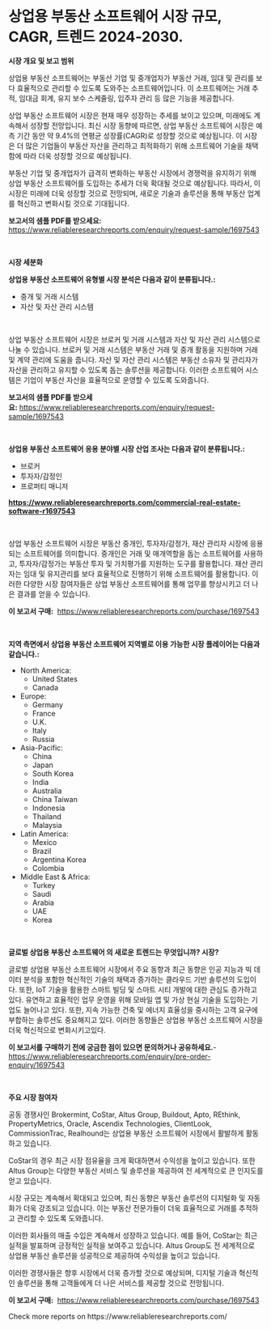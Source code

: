 <p><h1>상업용 부동산 소프트웨어 시장 규모, CAGR, 트렌드 2024-2030.</h1></p><p><strong>시장 개요 및 보고 범위</strong></p>
<p><p>상업용 부동산 소프트웨어는 부동산 기업 및 중개업자가 부동산 거래, 임대 및 관리를 보다 효율적으로 관리할 수 있도록 도와주는 소프트웨어입니다. 이 소프트웨어는 거래 추적, 임대금 회계, 유지 보수 스케줄링, 입주자 관리 등 많은 기능을 제공합니다.</p><p>상업 부동산 소프트웨어 시장은 현재 매우 성장하는 추세를 보이고 있으며, 미래에도 계속해서 성장할 전망입니다. 최신 시장 동향에 따르면, 상업 부동산 소프트웨어 시장은 예측 기간 동안 약 9.4%의 연평균 성장률(CAGR)로 성장할 것으로 예상됩니다. 이 시장은 더 많은 기업들이 부동산 자산을 관리하고 최적화하기 위해 소프트웨어 기술을 채택함에 따라 더욱 성장할 것으로 예상됩니다.</p><p>부동산 기업 및 중개업자가 급격히 변화하는 부동산 시장에서 경쟁력을 유지하기 위해 상업 부동산 소프트웨어를 도입하는 추세가 더욱 확대될 것으로 예상됩니다. 따라서, 이 시장은 미래에 더욱 성장할 것으로 전망되며, 새로운 기술과 솔루션을 통해 부동산 업계를 혁신하고 변화시킬 것으로 기대됩니다.</p></p>
<p><strong>보고서의 샘플 PDF를 받으세요:</strong> <a href="https://www.reliableresearchreports.com/enquiry/request-sample/1697543">https://www.reliableresearchreports.com/enquiry/request-sample/1697543</a></p>
<p>&nbsp;</p>
<p><strong>시장 세분화</strong></p>
<p><strong>상업용 부동산 소프트웨어 유형별 시장 분석은 다음과 같이 분류됩니다.:</strong></p>
<p><ul><li>중개 및 거래 시스템</li><li>자산 및 자산 관리 시스템</li></ul></p>
<p>&nbsp;</p>
<p><p>상업 부동산 소프트웨어 시장은 브로커 및 거래 시스템과 자산 및 자산 관리 시스템으로 나눌 수 있습니다. 브로커 및 거래 시스템은 부동산 거래 및 중개 활동을 지원하며 거래 및 계약 관리에 도움을 줍니다. 자산 및 자산 관리 시스템은 부동산 소유자 및 관리자가 자산을 관리하고 유지할 수 있도록 돕는 솔루션을 제공합니다. 이러한 소프트웨어 시스템은 기업이 부동산 자산을 효율적으로 운영할 수 있도록 도와줍니다.</p></p>
<p><strong>보고서의 샘플 PDF를 받으세요:</strong>&nbsp;<a href="https://www.reliableresearchreports.com/enquiry/request-sample/1697543">https://www.reliableresearchreports.com/enquiry/request-sample/1697543</a></p>
<p>&nbsp;</p>
<p><strong> 상업용 부동산 소프트웨어 응용 분야별 시장 산업 조사는 다음과 같이 분류됩니다.:</strong></p>
<p><ul><li>브로커</li><li>투자자/감정인</li><li>프로퍼티 매니저</li></ul></p>
<p><strong><a href="https://www.reliableresearchreports.com/commercial-real-estate-software-r1697543">https://www.reliableresearchreports.com/commercial-real-estate-software-r1697543</a></strong></p>
<p>&nbsp;</p>
<p><p>상업 부동산 소프트웨어 시장은 부동산 중개인, 투자자/감정가, 재산 관리자 시장에 응용되는 소프트웨어를 의미합니다. 중개인은 거래 및 매개역할을 돕는 소프트웨어를 사용하고, 투자자/감정가는 부동산 투자 및 가치평가를 지원하는 도구를 활용합니다. 재산 관리자는 임대 및 유지관리를 보다 효율적으로 진행하기 위해 소프트웨어를 활용합니다. 이러한 다양한 시장 참여자들은 상업 부동산 소프트웨어를 통해 업무를 향상시키고 더 나은 결과를 얻을 수 있습니다.</p></p>
<p><strong>이 보고서 구매:</strong>&nbsp; <a href="https://www.reliableresearchreports.com/purchase/1697543">https://www.reliableresearchreports.com/purchase/1697543</a></p>
<p>&nbsp;</p>
<p><strong>지역 측면에서 상업용 부동산 소프트웨어 지역별로 이용 가능한 시장 플레이어는 다음과 같습니다.:</strong></p>
<p><ul>
    <li>
        North America:
        <ul>
            <li>United States</li>
            <li>Canada</li>
        </ul>
    </li>
    <li>
        Europe:
        <ul>
            <li>Germany</li>
            <li>France</li>
            <li>U.K.</li>
            <li>Italy</li>
            <li>Russia</li>
        </ul>
    </li>
    <li>
        Asia-Pacific:
        <ul>
            <li>China</li>
            <li>Japan</li>
            <li>South Korea</li>
            <li>India</li>
            <li>Australia</li>
            <li>China Taiwan</li>
            <li>Indonesia</li>
            <li>Thailand</li>
            <li>Malaysia</li>
        </ul>
    </li>
    <li>
        Latin America:
        <ul>
            <li>Mexico</li>
            <li>Brazil</li>
            <li>Argentina Korea</li>
            <li>Colombia</li>
        </ul>
    </li>
    <li>
        Middle East & Africa:
        <ul>
            <li>Turkey</li>
            <li>Saudi</li>
            <li>Arabia</li>
            <li>UAE</li>
            <li>Korea</li>
        </ul>
    </li>
    </ul></p>
<p>&nbsp;</p>
<p><strong>글로벌 상업용 부동산 소프트웨어 의 새로운 트렌드는 무엇입니까? 시장?</strong></p>
<p><p>글로벌 상업용 부동산 소프트웨어 시장에서 주요 동향과 최근 동향은 인공 지능과 빅 데이터 분석을 포함한 혁신적인 기술의 채택과 증가하는 클라우드 기반 솔루션의 도입이다. 또한, IoT 기술을 활용한 스마트 빌딩 및 스마트 시티 개발에 대한 관심도 증가하고 있다. 유연하고 효율적인 업무 운영을 위해 모바일 앱 및 가상 현실 기술을 도입하는 기업도 늘어나고 있다. 또한, 지속 가능한 건축 및 에너지 효율성을 중시하는 고객 요구에 부합하는 솔루션도 중요해지고 있다. 이러한 동향들은 상업용 부동산 소프트웨어 시장을 더욱 혁신적으로 변화시키고있다.</p></p>
<p><strong>이 보고서를 구매하기 전에 궁금한 점이 있으면 문의하거나 공유하세요.</strong>- <a href="https://www.reliableresearchreports.com/enquiry/pre-order-enquiry/1697543">https://www.reliableresearchreports.com/enquiry/pre-order-enquiry/1697543</a></p>
<p>&nbsp;</p>
<p><strong>주요 시장 참여자</strong></p>
<p><p>공동 경쟁사인 Brokermint, CoStar, Altus Group, Buildout, Apto, REthink, PropertyMetrics, Oracle, Ascendix Technologies, ClientLook, CommissionTrac, Realhound는 상업용 부동산 소프트웨어 시장에서 활발하게 활동하고 있습니다. </p><p>CoStar의 경우 최근 시장 점유율을 크게 확대하면서 수익성을 높이고 있습니다. 또한 Altus Group는 다양한 부동산 서비스 및 솔루션을 제공하여 전 세계적으로 큰 인지도를 얻고 있습니다. </p><p>시장 규모는 계속해서 확대되고 있으며, 최신 동향은 부동산 솔루션의 디지털화 및 자동화가 더욱 강조되고 있습니다. 이는 부동산 전문가들이 더욱 효율적으로 거래를 추적하고 관리할 수 있도록 도와줍니다.</p><p>이러한 회사들의 매출 수입은 계속해서 성장하고 있습니다. 예를 들어, CoStar는 최근 실적을 발표하며 긍정적인 실적을 보여주고 있습니다. Altus Group도 전 세계적으로 상업용 부동산 솔루션을 성공적으로 제공하여 수익성을 높이고 있습니다.</p><p>이러한 경쟁사들은 향후 시장에서 더욱 증가할 것으로 예상되며, 디지털 기술과 혁신적인 솔루션을 통해 고객들에게 더 나은 서비스를 제공할 것으로 전망됩니다.</p></p>
<p><strong>이 보고서 구매:</strong>&nbsp;&nbsp;<a href="https://www.reliableresearchreports.com/purchase/1697543">https://www.reliableresearchreports.com/purchase/1697543</a></p>
<p>Check more reports on https://www.reliableresearchreports.com/</p>